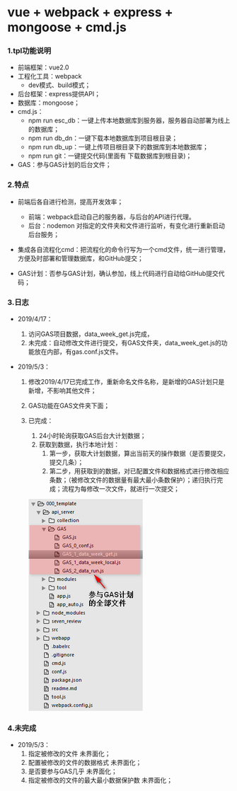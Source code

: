 # vue + webpack + express + mongoose + cmd.js

### 1.tpl功能说明

* 前端框架：vue2.0
* 工程化工具：webpack
  * dev模式、build模式；
* 后台框架：express提供API；
* 数据库：mongoose；
* cmd.js：
  * npm run esc_db：一键上传本地数据库到服务器，服务器自动部署为线上的数据库；
  * npm run db_dn：一键下载本地数据库到项目根目录；
  * npm run db_up：一键上传项目根目录下的数据库到本地数据库；
  * npm run git：一键提交代码(里面有 下载数据库到根目录)；
* GAS：参与GAS计划的后台文件；
### 2.特点

* 前端后各自进行检测，提高开发效率；
  * 前端：webpack启动自己的服务器，与后台的API进行代理。
  * 后台：nodemon 对指定的文件夹和文件进行监听，有变化进行重新启动后台服务；
* 集成各自流程化cmd：把流程化的命令行写为一个cmd文件，统一进行管理，方便及时部署和管理数据库，和GitHub提交；

* GAS计划：否参与GAS计划，确认参加，线上代码进行自动给GitHub提交代码；

### 3.日志

* 2019/4/17：

    1. 访问GAS项目数据，data_week_get.js完成，
    2. 未完成：自动修改文件进行提交，有GAS文件夹，data_week_get.js的功能放在内部，有gas.conf.js文件。

* 2019/5/3：

    1. 修改2019/4/17已完成工作，重新命名文件名称，是新增的GAS计划只是新增，不影响其他文件；

    2. GAS功能在GAS文件夹下面；

    3. 已完成：

       1. 24小时轮询获取GAS后台大计划数据；
       2. 获取到数据，执行本地计划：
          1. 第一步，获取大计划数据，算出当前天的操作数据（是否要提交，提交几条）；
          2. 第二步，用获取到的数据，对已配置文件和数据格式进行修改相应条数；（被修改文件的数据量有最大最小条数保护）；递归执行完成；流程为每修改一次文件，就进行一次提交；

       ![](./src/md_imgs/001.png)

### 4.未完成

* 2019/5/3：
  1. 指定被修改的文件 未界面化；
  2. 配置被修改的文件的数据格式 未界面化；
  3. 是否要参与GAS几乎 未界面化；
  4. 指定被修改的文件的最大最小数据保护数 未界面化；


